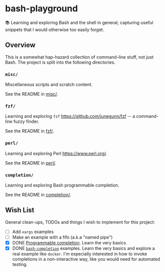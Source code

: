 # bash-playground

📚 Learning and exploring Bash and the shell in general; capturing useful snippets that I would otherwise too easily forget.


## Overview

This is a somewhat hap-hazard collection of command-line stuff, not just Bash. The project is split into the following
directories.


### `misc/`

Miscellaneous scripts and scratch content.

See the README in [misc/](misc/).


### `fzf/`

Learning and exploring `fzf` <https://github.com/junegunn/fzf> -- a command-line fuzzy finder.

See the README in [fzf/](fzf/).


### `perl/`

Learning and exploring Perl <https://www.perl.org/>.

See the README in [perl/](perl/).


### `completion/`

Learning and exploring Bash programmable completion.

See the README in [completion/](completion/).


## Wish List

General clean-ups, TODOs and things I wish to implement for this project:

* [ ] Add `xargs` examples
* [ ] Make an example with a fifo (a.k.a "named pipe")
* [x] DONE [Programmable completion](https://www.gnu.org/software/bash/manual/html_node/Programmable-Completion.html). Learn the very basics.
* [x] DONE [`bash-completion`](https://github.com/scop/bash-completion) examples. Learn the very basics and explore a real example like `docker`. I'm especially interested
  in how to invoke completions in a non-interactive way, like you would need for automated testing.
